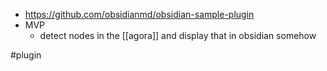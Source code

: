 - https://github.com/obsidianmd/obsidian-sample-plugin
- MVP
	- detect nodes in the [[agora]] and display that in obsidian somehow

#plugin
